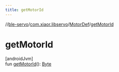 ```yaml
---
title: getMotorId
---
```

//[ble-servo](../../../index.html)/[com.xiaor.libservo](../index.html)/[MotorDef](index.html)/[getMotorId](get-motor-id.html)



# getMotorId



[androidJvm]\
fun [getMotorId](get-motor-id.html)(): [Byte](https://kotlinlang.org/api/latest/jvm/stdlib/kotlin/-byte/index.html)




